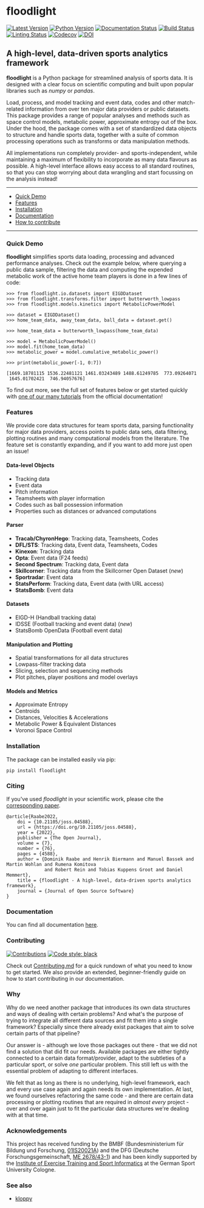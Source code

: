 [version-image]: https://img.shields.io/pypi/v/floodlight?color=006666
[version-url]: https://pypi.org/project/floodlight/
[python-image]: https://img.shields.io/pypi/pyversions/floodlight?color=006666
[python-url]: https://pypi.org/project/floodlight/
[docs-image]: https://readthedocs.org/projects/floodlight/badge/?version=latest
[docs-url]: https://floodlight.readthedocs.io/en/latest/?badge=latest
[tutorial-url]: https://floodlight.readthedocs.io/en/latest/guides/getting_started.html
[build-image]: https://github.com/floodlight-sports/floodlight/actions/workflows/build.yaml/badge.svg
[build-url]: https://github.com/floodlight-sports/floodlight/actions/workflows/build.yaml
[lint-image]: https://github.com/floodlight-sports/floodlight/actions/workflows/linting.yaml/badge.svg
[lint-url]: https://github.com/floodlight-sports/floodlight/actions/workflows/linting.yaml
[black-image]: https://img.shields.io/badge/code%20style-black-000000.svg
[black-url]: https://github.com/psf/black
[contrib-image]: https://img.shields.io/badge/contributions-welcome-006666
[contrib-url]: https://github.com/floodlight-sports/floodlight/blob/main/CONTRIBUTING.md
[arxiv-image]: https://img.shields.io/badge/arXiv-2206.02562-b31b1b.svg
[arxiv-url]: https://arxiv.org/abs/2206.02562
[joss-image]: https://joss.theoj.org/papers/10.21105/joss.04588/status.svg
[joss-url]: https://doi.org/10.21105/joss.04588
[codecov-image]: https://codecov.io/gh/floodlight-sports/floodlight/branch/develop/graph/badge.svg?token=RLY582UBC6
[codecov-url]: https://codecov.io/gh/floodlight-sports/floodlight


# floodlight

[![Latest Version][version-image]][version-url]
[![Python Version][python-image]][python-url]
[![Documentation Status][docs-image]][docs-url]
[![Build Status][build-image]][build-url]
[![Linting Status][lint-image]][lint-url]
[![Codecov][codecov-image]][codecov-url]
[![DOI][joss-image]][joss-url]

## A high-level, data-driven sports analytics framework

**floodlight** is a Python package for streamlined analysis of sports data. It is
designed with a clear focus on scientific computing and built upon popular libraries
such as *numpy* or *pandas*.

Load, process, and model tracking and event data, codes and other match-related
information from over ten major data providers or public datasets. This package provides
a range of popular analyses and methods such as space control models, metabolic power, approximate
entropy out of the box. Under the hood, the package comes with a set of standardized
data objects to structure and handle sports data, together with a suite of common
processing operations such as transforms or data manipulation methods.

All implementations run completely provider- and sports-independent, while maintaining
a maximum of flexibility to incorporate as many data flavours as possible. A high-level
interface allows easy access to all standard routines, so that you can stop worrying
about data wrangling and start focussing on the analysis instead!

----------------------------------------------------------------------------------------

* [Quick Demo](#quick-demo)
* [Features](#features)
* [Installation](#installation)
* [Documentation](#documentation)
* [How to contribute](#contributing)

----------------------------------------------------------------------------------------

### Quick Demo

**floodlight** simplifies sports data loading, processing and advanced performance
analyses. Check out the example below, where querying a public data sample, filtering
the data and computing the expended metabolic work of the active home team players is
done in a few lines of code:

```
>>> from floodlight.io.datasets import EIGDDataset
>>> from floodlight.transforms.filter import butterworth_lowpass
>>> from floodlight.models.kinetics import MetabolicPowerModel

>>> dataset = EIGDDataset()
>>> home_team_data, away_team_data, ball_data = dataset.get()

>>> home_team_data = butterworth_lowpass(home_team_data)

>>> model = MetabolicPowerModel()
>>> model.fit(home_team_data)
>>> metabolic_power = model.cumulative_metabolic_power()

>>> print(metabolic_power[-1, 0:7])

[1669.18781115 1536.22481121 1461.03243489 1488.61249785  773.09264071
 1645.01702421  746.94057676]
```

To find out more, see the full set of features below or get started quickly with
[one of our many tutorials][tutorial-url] from the official documentation!


### Features

We provide core data structures for team sports data, parsing functionality for major
data providers, access points to public data sets, data filtering, plotting routines and
many computational models from the literature. The feature set is constantly expanding,
and if you want to add more just open an issue!

#### Data-level Objects

- Tracking data
- Event data
- Pitch information
- Teamsheets with player information
- Codes such as ball possession information
- Properties such as distances or advanced computations

#### Parser

- **Tracab/ChyronHego**: Tracking data, Teamsheets, Codes
- **DFL/STS**: Tracking data, Event data, Teamsheets, Codes
- **Kinexon**: Tracking data
- **Opta**: Event data (F24 feeds)
- **Second Spectrum**: Tracking data, Event data
- **Skillcorner**: Tracking data from the Skillcorner Open Dataset (*new*)
- **Sportradar**: Event data
- **StatsPerform**: Tracking data, Event data (with URL access)
- **StatsBomb**: Event data

#### Datasets

- EIGD-H (Handball tracking data)
- IDSSE (Football tracking and event data) (*new*)
- StatsBomb OpenData (Football event data)

#### Manipulation and Plotting

- Spatial transformations for all data structures
- Lowpass-filter tracking data
- Slicing, selection and sequencing methods
- Plot pitches, player positions and model overlays

#### Models and Metrics

- Approximate Entropy
- Centroids
- Distances, Velocities & Accelerations
- Metabolic Power & Equivalent Distances
- Voronoi Space Control

### Installation

The package can be installed easily via pip:

```
pip install floodlight
```


### Citing

If you've used *floodlight* in your scientific work, please cite the [corresponding paper][joss-url].

```
@article{Raabe2022,
    doi = {10.21105/joss.04588},
    url = {https://doi.org/10.21105/joss.04588},
    year = {2022},
    publisher = {The Open Journal},
    volume = {7},
    number = {76},
    pages = {4588},
    author = {Dominik Raabe and Henrik Biermann and Manuel Bassek and Martin Wohlan and Rumena Komitova
              and Robert Rein and Tobias Kuppens Groot and Daniel Memmert},
    title = {floodlight - A high-level, data-driven sports analytics framework},
    journal = {Journal of Open Source Software}
}
```


### Documentation

You can find all documentation [here][docs-url].



### Contributing

[![Contributions][contrib-image]][contrib-url]
[![Code style: black][black-image]][black-url]


Check out [Contributing.md][contrib-url] for a quick rundown of what you need to
know to get started. We also provide an extended, beginner-friendly guide on how to
start contributing in our documentation.



### Why

Why do we need another package that introduces its own data structures and ways of dealing with certain problems?
And what's the purpose of trying to integrate all different data sources and fit them into a single framework?
Especially since there already exist packages that aim to solve certain parts of that pipeline?

Our answer is - although we love those packages out there - that we did not find a solution that did fit our needs.
Available packages are either tightly connected to a certain data format/provider, adapt to the subtleties of a
particular sport, or solve *one* particular problem. This still left us with the essential problem of adapting to
different interfaces.

We felt that as long as there is no underlying, high-level framework, each and every use case again and again needs its
own implementation. At last, we found ourselves refactoring the same code - and there are certain data processing or
plotting routines that are required in *almost every* project - over and over again just to fit the particular data
structures we're dealing with at that time.


### Acknowledgements

This project has received funding by the BMBF (Bundesministerium für Bildung und Forschung,
[01IS20021A](https://www.softwaresysteme.dlr-pt.de/media/content/01IS20021_Projektblatt_MM4SPA.pdf)) and the DFG (Deutsche
Forschungsgemeinschaft, [ME 2678/43-1](https://gepris.dfg.de/gepris/projekt/522904388)) and has been kindly supported by the
[Institute of Exercise Training and Sport
Informatics](https://www.dshs-koeln.de/en/institut-fuer-trainingswissenschaft-und-sportinformatik/) at the German Sport
University Cologne.


### See also

- [kloppy](https://github.com/PySport/kloppy)

